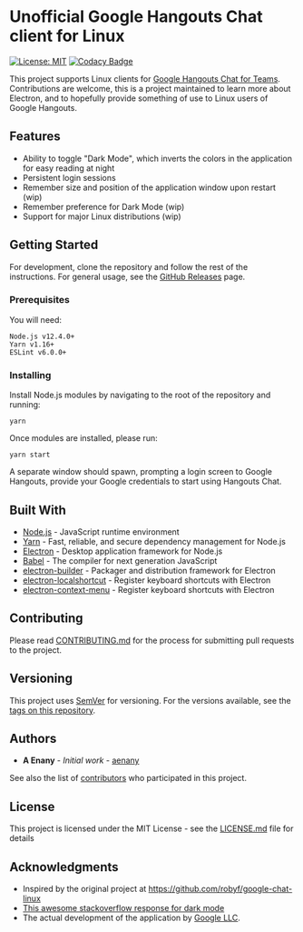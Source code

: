 # Unofficial Google Hangouts Chat client for Linux

[![License: MIT](https://img.shields.io/badge/License-MIT-yellow.svg)](https://opensource.org/licenses/MIT)
[![Codacy Badge](https://api.codacy.com/project/badge/Grade/daa44071b9c84ec883b9a3f44831eaf2)](https://www.codacy.com/app/aenany/google-hangouts-chat-linux?utm_source=github.com&amp;utm_medium=referral&amp;utm_content=aenany/google-hangouts-chat-linux&amp;utm_campaign=Badge_Grade)

This project supports Linux clients for [Google Hangouts Chat for Teams](https://gsuite.google.com/products/chat/). Contributions are welcome, this is a project maintained to learn more about Electron, and to hopefully provide something of use to Linux users of Google Hangouts.

## Features

* Ability to toggle "Dark Mode", which inverts the colors in the application for easy reading at night
* Persistent login sessions
* Remember size and position of the application window upon restart (wip)
* Remember preference for Dark Mode (wip)
* Support for major Linux distributions (wip)

## Getting Started

For development, clone the repository and follow the rest of the instructions. For general usage, see the [GitHub Releases](https://github.com/aenany/google-hangouts-chat-linux/releases) page.

### Prerequisites

You will need:

```
Node.js v12.4.0+
Yarn v1.16+
ESLint v6.0.0+
```

### Installing

Install Node.js modules by navigating to the root of the repository and running:

```
yarn
```

Once modules are installed, please run:

```
yarn start
```

A separate window should spawn, prompting a login screen to Google Hangouts, provide your Google credentials to start using Hangouts Chat.

<!-- 
## Running the tests

TBD.

## Deployment

TBD. -->

## Built With

* [Node.js](https://nodejs.org) - JavaScript runtime environment
* [Yarn](https://yarnpkg.com/en/) - Fast, reliable, and secure dependency management for Node.js
* [Electron](https://electronjs.org/) - Desktop application framework for Node.js
* [Babel](https://babeljs.io/) - The compiler for next generation JavaScript
* [electron-builder](https://www.electron.build/) - Packager and distribution framework for Electron
* [electron-localshortcut](https://www.npmjs.com/package/electron-localshortcut) - Register keyboard shortcuts with Electron
* [electron-context-menu](https://www.npmjs.com/package/electron-localshortcut) - Register keyboard shortcuts with Electron

## Contributing

Please read [CONTRIBUTING.md](https://github.com/aenany/google-hangouts-chat-linux/blob/master/CONTRIBUTING.md) for the process for submitting pull requests to the project.

## Versioning

This project uses [SemVer](http://semver.org/) for versioning. For the versions available, see the [tags on this repository](https://github.com/aenany/google-hangouts-chat-linux/project/tags). 

## Authors

* **A Enany** - *Initial work* - [aenany](https://github.com/aenany)

See also the list of [contributors](https://github.com/aenany/google-hangouts-chat-linux/contributors) who participated in this project.

## License

This project is licensed under the MIT License - see the [LICENSE.md](LICENSE.md) file for details

## Acknowledgments

* Inspired by the original project at https://github.com/robyf/google-chat-linux
* [This awesome stackoverflow response for dark mode](https://stackoverflow.com/questions/4766201/javascript-invert-color-on-all-elements-of-a-page)
* The actual development of the application by [Google LLC](https://about.google/intl/en).
